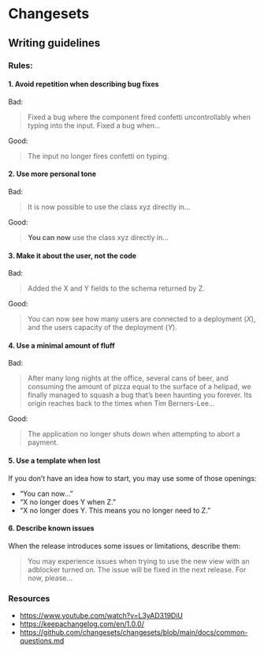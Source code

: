 # Changesets

## Writing guidelines

### Rules:

#### 1. Avoid repetition when describing bug fixes

Bad:

> Fixed a bug where the component fired confetti uncontrollably when typing into the input. Fixed a bug when...

Good:

> The input no longer fires confetti on typing.

#### 2. Use more personal tone

Bad:

> It is now possible to use the class xyz directly in…

Good:

> **You can now** use the class xyz directly in…

#### 3. Make it about the user, not the code

Bad:

> Added the X and Y fields to the schema returned by Z.

Good:

> You can now see how many users are connected to a deployment (*X*), and the users capacity of the deployment (*Y*).

#### 4. Use a minimal amount of fluff

Bad:

> After many long nights at the office, several cans of beer, and consuming the amount of pizza equal to the surface of a helipad, we finally managed to squash a bug that’s been haunting you forever. Its origin reaches back to the times when Tim Berners-Lee…

Good:

> The application no longer shuts down when attempting to abort a payment.

#### 5. Use a template when lost

If you don’t have an idea how to start, you may use some of those openings:

- “You can now…”
- “X no longer does Y when Z.”
- “X no longer does Y. This means you no longer need to Z.”

#### 6. Describe known issues

When the release introduces some issues or limitations, describe them:

> You may experience issues when trying to use the new view with an adblocker turned on. The issue will be fixed in the next release. For now, please…

### Resources
- https://www.youtube.com/watch?v=L3yAD319DiU
- https://keepachangelog.com/en/1.0.0/
- https://github.com/changesets/changesets/blob/main/docs/common-questions.md
